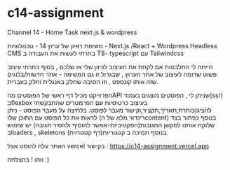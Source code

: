 # c14-assignment
Channel 14 - Home Task next.js &amp; wordpress 



משימת ראיון של ערוץ 14 -
טכנולוגיות - Next.js /React + Wordpress Headless CMS 
בחרתי לעשות את העבודה ב TS- typescript עם Tailwindcss 

הייתה לי התלבטות אם לקחת את העיצוב לכיוון שלי או שלכם , בסוף בחרתי עיצוב פשוט שדומה לעיצוב של אתר הערוץ ,
שבגדול זו גם המשימה - אתר חדשות/בלוגים שזה אותו קונספט , וזו הסיבה שחלק באנגלית וחלק בעברית.

הפרוייקט מכיל דף ראשי של הפוסטים מהAPI שניתן לי , הפוסטים מוצגים בעמוד(ssr) בflexbox בעיצוב כרטיסיות עם הפרמטרים שהתבקשתי להציג(כותרת,תאריך,תקציר,וקישור מעבר לפוסט.
בלחיצה על מעבר הפוסט - ניתן לראות את כל הפוסט עם התוכן שלו (רינדור מלא של הcontent) 
בנוסף כפתור בצד שלוקח אותנו לסקשן התגובות(הפקטיביות-אפשר להוסיף ולהסיר תגובה) 
יש שימוש בloaders , skeletons 
בנוסף תמיכה ב קטגוריות(דף קטגורוית).




האתר עלה להוסט אצל vercel בקישור  : https://c14-assignment.vercel.app

וזהו ! בהצלחה :)


